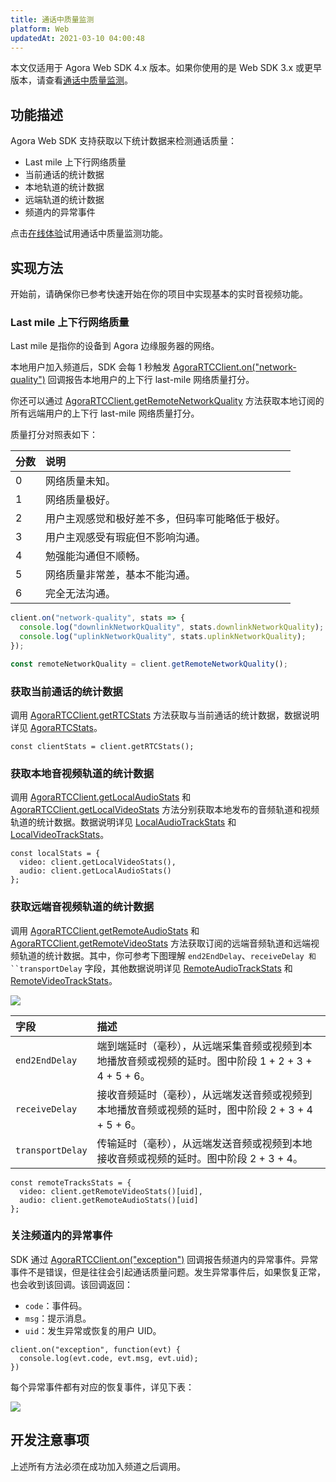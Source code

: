 ```yaml
---
title: 通话中质量监测
platform: Web
updatedAt: 2021-03-10 04:00:48
---
```


<div class="alert note">本文仅适用于 Agora Web SDK 4.x 版本。如果你使用的是 Web SDK 3.x 或更早版本，请查看<a href="./in-call_quality_web?platform=Web">通话中质量监测</a>。</li></div>

## 功能描述

Agora Web SDK 支持获取以下统计数据来检测通话质量：

- Last mile 上下行网络质量
- 当前通话的统计数据
- 本地轨道的统计数据
- 远端轨道的统计数据
- 频道内的异常事件

<div class="alert info">点击<a href="https://webdemo.agora.io/agora-websdk-api-example-4.x/displayCallStats/index.html">在线体验</a>试用通话中质量监测功能。</div>

## 实现方法

开始前，请确保你已参考快速开始在你的项目中实现基本的实时音视频功能。

### Last mile 上下行网络质量

Last mile 是指你的设备到 Agora 边缘服务器的网络。

本地用户加入频道后，SDK 会每 1 秒触发 [AgoraRTCClient.on("network-quality")](./API%20Reference/web_ng/interfaces/iagorartcclient.html#event_network_quality) 回调报告本地用户的上下行 last-mile 网络质量打分。

你还可以通过 [AgoraRTCClient.getRemoteNetworkQuality](./API%20Reference/web_ng/interfaces/iagorartcclient.html#getremotenetworkquality) 方法获取本地订阅的所有远端用户的上下行 last-mile 网络质量打分。

质量打分对照表如下：

| 分数 | 说明                                             |
| :--- | :----------------------------------------------- |
| 0    | 网络质量未知。                                   |
| 1    | 网络质量极好。                                   |
| 2    | 用户主观感觉和极好差不多，但码率可能略低于极好。 |
| 3    | 用户主观感受有瑕疵但不影响沟通。                 |
| 4    | 勉强能沟通但不顺畅。                             |
| 5    | 网络质量非常差，基本不能沟通。                   |
| 6    | 完全无法沟通。                                   |

```js
client.on("network-quality", stats => {
  console.log("downlinkNetworkQuality", stats.downlinkNetworkQuality);
  console.log("uplinkNetworkQuality", stats.uplinkNetworkQuality);
});
```

```js
const remoteNetworkQuality = client.getRemoteNetworkQuality();
```

### 获取当前通话的统计数据

调用 [AgoraRTCClient.getRTCStats](./API%20Reference/web_ng/interfaces/iagorartcclient.html#getrtcstats) 方法获取与当前通话的统计数据，数据说明详见 [AgoraRTCStats](./API%20Reference/web_ng/interfaces/agorartcstats.html)。

```
const clientStats = client.getRTCStats();
```

### 获取本地音视频轨道的统计数据

调用 [AgoraRTCClient.getLocalAudioStats](./API%20Reference/web_ng/interfaces/iagorartcclient.html#getlocalaudiostats) 和 [AgoraRTCClient.getLocalVideoStats](./API%20Reference/web_ng/interfaces/iagorartcclient.html#getlocalvideostats) 方法分别获取本地发布的音频轨道和视频轨道的统计数据。数据说明详见 [LocalAudioTrackStats](./API%20Reference/web_ng/interfaces/localaudiotrackstats.html) 和 [LocalVideoTrackStats](./API%20Reference/web_ng/interfaces/localvideotrackstats.html)。

```
const localStats = {
  video: client.getLocalVideoStats(),
  audio: client.getLocalAudioStats()
};
```

### 获取远端音视频轨道的统计数据

调用 [AgoraRTCClient.getRemoteAudioStats](./API%20Reference/web_ng/interfaces/iagorartcclient.html#getremoteaudiostats) 和 [AgoraRTCClient.getRemoteVideoStats](./API%20Reference/web_ng/interfaces/iagorartcclient.html#getremotevideostats) 方法获取订阅的远端音频轨道和远端视频轨道的统计数据。其中，你可参考下图理解 `end2EndDelay`、` receiveDelay 和 ``transportDelay ` 字段，其他数据说明详见 [RemoteAudioTrackStats](./API%20Reference/web_ng/interfaces/remoteaudiotrackstats.html) 和 [RemoteVideoTrackStats](./API%20Reference/web_ng/interfaces/remotevideotrackstats.html)。

![](https://web-cdn.agora.io/docs-files/1615347404333)

| 字段             | 描述                                                                                                 |
| :--------------- | :--------------------------------------------------------------------------------------------------- |
| `end2EndDelay`   | 端到端延时（毫秒），从远端采集音频或视频到本地播放音频或视频的延时。图中阶段 1 + 2 + 3 + 4 + 5 + 6。 |
| `receiveDelay`   | 接收音频延时（毫秒），从远端发送音频或视频到本地播放音频或视频的延时，图中阶段 2 + 3 + 4 + 5 + 6。   |
| `transportDelay` | 传输延时（毫秒），从远端发送音频或视频到本地接收音频或视频的延时。图中阶段 2 + 3 + 4。               |

```
const remoteTracksStats = {
  video: client.getRemoteVideoStats()[uid],
  audio: client.getRemoteAudioStats()[uid]
};
```

### 关注频道内的异常事件

SDK 通过 [AgoraRTCClient.on("exception")](./API%20Reference/web_ng/interfaces/iagorartcclient.html#event_exception) 回调报告频道内的异常事件。异常事件不是错误，但是往往会引起通话质量问题。发生异常事件后，如果恢复正常，也会收到该回调。该回调返回：

- `code`：事件码。
- `msg`：提示消息。
- `uid`：发生异常或恢复的用户 UID。

```
client.on("exception", function(evt) {
  console.log(evt.code, evt.msg, evt.uid);
})
```

每个异常事件都有对应的恢复事件，详见下表：

![](https://web-cdn.agora.io/docs-files/1547180167044)

## 开发注意事项

上述所有方法必须在成功加入频道之后调用。
